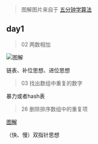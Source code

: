 
> 图解图片来自于 [五分钟学算法](https://www.cxyxiaowu.com/)

## day1

> 02 两数相加

![图解](https://blog-1257126549.cos.ap-guangzhou.myqcloud.com/blog/lchmg.gif)

链表、补位思想、进位思想

> 03 找出数组中重复的数字

暴力或者hash表

> 26 删除排序数组中的重复项

[图解](https://blog-1257126549.cos.ap-guangzhou.myqcloud.com/blog/4y1ec.gif)

（快、慢）双指针思想
